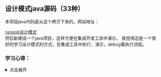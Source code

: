 <h2>设计模式java源码（33种）</h2>
本项目java代码是从这个拷贝下来的。网站地址：

<a href="http://www.runoob.com/design-pattern/design-pattern-tutorial.html" target="_blank">runoob设计模式</a><br />
然后新建成一个java项目，这样方便在集成开发工具中演示。
我觉得这是一个很好的学习设计模式的方式，在集成工具中执行，演示，debug看执行流程。

<h3>学习心得：</h2>
<details>
<summary>点击展开</summary>
<p>我觉得看这种经典代码就是了解一种思想，你这次看过，下载在看到别的具体实现的时候就更有思路。毕竟一切编程最重要的就是学习思想。</p>
</details>

